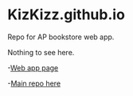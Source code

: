 # KizKizz.github.io
Repo for AP bookstore web app. 

Nothing to see here.

-[Web app page](https://kizkizz.github.io/bookstore_webapp/)

-[Main repo here](https://github.com/KizKizz/Timeless)

